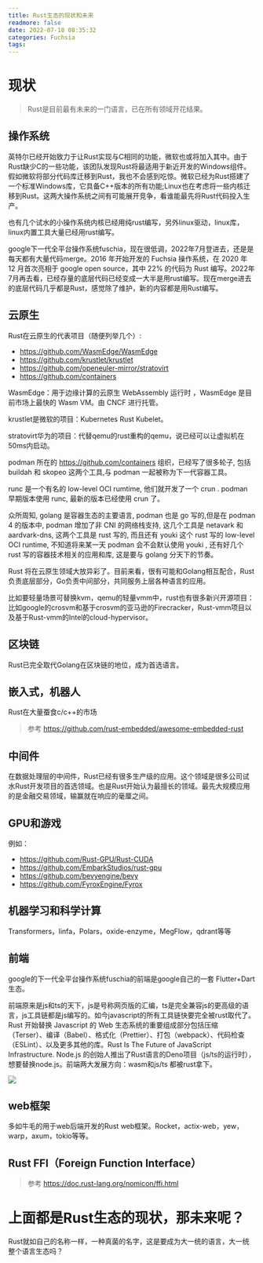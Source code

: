 ```yaml
---
title: Rust生态的现状和未来
readmore: false
date: 2022-07-18 08:35:32
categories: Fuchsia
tags:
---
```



# 现状

> Rust是目前最有未来的一门语言，已在所有领域开花结果。

## 操作系统
英特尔已经开始致力于让Rust实现与C相同的功能，微软也或将加入其中。由于Rust缺少C的一些功能，该团队发现Rust将最适用于新近开发的Windows组件。假如微软将部分代码库迁移到Rust，我也不会感到吃惊。微软已经为Rust搭建了一个标准Windows库，它具备C++版本的所有功能;Linux也在考虑将一些内核迁移到Rust。这两大操作系统之间有可能展开竞争，看谁能最先将Rust代码投入生产。

也有几个试水的小操作系统内核已经用纯rust编写，另外linux驱动，linux库，linux内置工具大量已经用rust编写。

google下一代全平台操作系统fuschia，现在很低调，2022年7月登进去，还是是每天都有大量代码merge。2016 年开始开发的 Fuchsia 操作系统，在 2020 年 12 月首次亮相于 google open source，其中 22% 的代码为 Rust 编写。2022年7月再去看，已经存量的底层代码已经变成一大半是用rust编写。现在merge进去的底层代码几乎都是Rust，感觉除了维护，新的内容都是用Rust编写。

## 云原生
Rust在云原生的代表项目（随便列举几个）:
* https://github.com/WasmEdge/WasmEdge
* https://github.com/krustlet/krustlet
* https://github.com/openeuler-mirror/stratovirt
* https://github.com/containers

WasmEdge：用于边缘计算的云原生 WebAssembly 运行时 ，WasmEdge 是目前市场上最快的 Wasm VM。由 CNCF 进行托管。

krustlet是微软的项目：Kubernetes Rust Kubelet。

stratovirt华为的项目：代替qemu的rust重构的qemu，说已经可以让虚拟机在50ms内启动。

podman 所在的 https://github.com/containers 组织，已经写了很多轮子, 包括 buildah 和 skopeo 这两个工具,与 podman 一起被称为下一代容器工具。

runc 是一个有名的 low-level OCI rumtime, 他们就开发了一个 crun . podman 早期版本使用 runc, 最新的版本已经使用 crun 了。

众所周知, golang 是容器生态的主要语言, podman 也是 go 写的,但是在 podman 4 的版本中, podman 增加了非 CNI 的网络栈支持, 这几个工具是 netavark 和 aardvark-dns, 这两个工具是 rust 写的, 而且还有 youki 这个 rust 写的 low-level OCI runtime, 不知道将来某一天 podman 会不会默认使用 youki , 还有好几个 rust 写的容器技术相关的应用和库, 这是要与 golang 分天下的节奏。

Rust 将在云原生领域大放异彩了。目前来看，很有可能和Golang相互配合，Rust负责底层部分，Go负责中间部分，共同服务上层各种语言的应用。

比如要轻量场景可替换kvm，qemu的轻量vmm中，rust也有很多新兴开源项目：比如google的crosvm和基于crosvm的亚马逊的Firecracker，Rust-vmm项目以及基于Rust-vmm的Intel的cloud-hypervisor。

## 区块链
Rust已完全取代Golang在区块链的地位，成为首选语言。

## 嵌入式，机器人
Rust在大量蚕食c/c++的市场

> 参考 https://github.com/rust-embedded/awesome-embedded-rust

## 中间件
在数据处理层的中间件，Rust已经有很多生产级的应用。这个领域是很多公司试水Rust开发项目的首选领域。也是Rust开始认为最擅长的领域。最先大规模应用的是金融交易领域，输赢就在响应的毫厘之间。

## GPU和游戏

例如：
* https://github.com/Rust-GPU/Rust-CUDA
* https://github.com/EmbarkStudios/rust-gpu
* https://github.com/bevyengine/bevy
* https://github.com/FyroxEngine/Fyrox


## 机器学习和科学计算

Transformers，linfa，Polars，oxide-enzyme，MegFlow，qdrant等等

## 前端
google的下一代全平台操作系统fuschia的前端是google自己的一套 Flutter+Dart 生态。

前端原来是js和ts的天下，js是号称网页版的汇编，ts是完全兼容js的更高级的语言，js工具链都是js编写的。如今javascript的所有工具链快要完全被rust取代了。Rust 开始替换 Javascript 的 Web 生态系统的重要组成部分包括压缩（Terser）、编译（Babel）、格式化（Prettier）、打包（webpack）、代码检查（ESLint）、以及更多其他的库。Rust Is The Future of JavaScript Infrastructure. Node.js 的创始人推出了Rust语言的Deno项目（js/ts的运行时），想要替换node.js。前端两大发展方向：wasm和js/ts  都被rust拿下。

![](/images/rust-ecology/js.png)

## web框架
多如牛毛的用于web后端开发的Rust web框架。Rocket，actix-web，yew，warp，axum，tokio等等。

## Rust FFI（Foreign Function Interface）
> 参考 https://doc.rust-lang.org/nomicon/ffi.html

# 上面都是Rust生态的现状，那未来呢？

Rust就如自己的名称一样，一种真菌的名字，这是要成为大一统的语言，大一统整个语言生态吗？